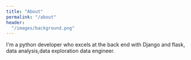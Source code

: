```yaml
---
title: "About"
permalink: "/about"
header:
  "/images/background.png"
---
```

I'm a python developer who excels at the back end with Django and flask, data analysis,data exploration data engineer.
